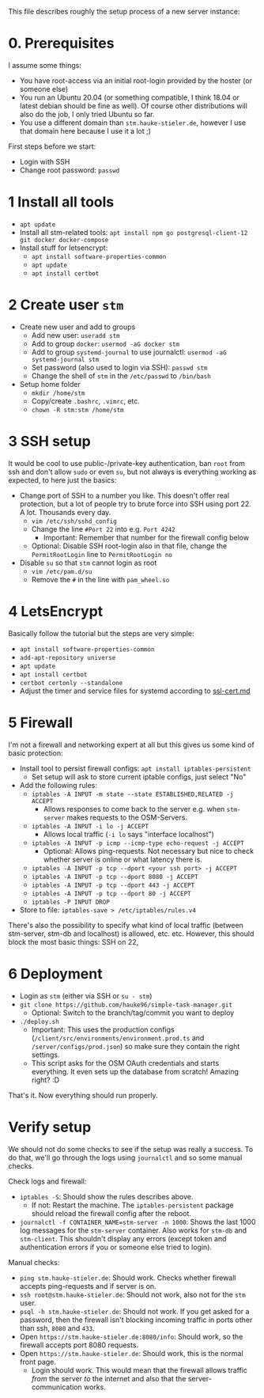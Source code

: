 This file describes roughly the setup process of a new server instance:


# 0. Prerequisites

I assume some things:

* You have root-access via an initial root-login provided by the hoster (or someone else)
* You run an Ubuntu 20.04 (or something compatible, I think 18.04 or latest debian should be fine as well). Of course other distributions will also do the job, I only tried Ubuntu so far.
* You use a different domain than `stm.hauke-stieler.de`, however I use that domain here because I use it a lot ;)

First steps before we start:

* Login with SSH
* Change root password: `passwd`

# 1 Install all tools

* `apt update`
* Install all stm-related tools: `apt install npm go postgresql-client-12 git docker docker-compose`
* Install stuff for letsencrypt:
    * `apt install software-properties-common`
    * `apt update`
    * `apt install certbot`

# 2 Create user `stm`

* Create new user and add to groups
    * Add new user: `useradd stm`
    * Add to group `docker`: `usermod -aG docker stm`
    * Add to group `systemd-journal` to use journalctl: `usermod -aG systemd-journal stm`
    * Set password (also used to login via SSH): `passwd stm`
    * Change the shell of `stm` in the `/etc/passwd` to `/bin/bash`
* Setup home folder 
    * `mkdir /home/stm`
    * Copy/create `.bashrc`, `.vimrc`, etc.
    * `chown -R stm:stm /home/stm`

# 3 SSH setup

It would be cool to use public-/private-key authentication, ban `root` from ssh and don't allow `sudo` or even `su`, but not always is everything working as expected, to here just the basics:

* Change port of SSH to a number you like. This doesn't offer real protection, but a lot of people try to brute force into SSH using port 22. A lot. Thousands every day.
    * `vim /etc/ssh/sshd_config`
    * Change the line `#Port 22` into e.g. `Port 4242`
        * Important: Remember that number for the firewall config below
    * Optional: Disable SSH root-login also in that file, change the `PermitRootLogin` line to `PermitRootLogin no`
* Disable `su` so that `stm` cannot login as root
    * `vim /etc/pam.d/su`
    * Remove the `#` in the line with `pam_wheel.so`

# 4 LetsEncrypt

Basically follow the tutorial but the steps are very simple:

* `apt install software-properties-common`
* `add-apt-repository universe`
* `apt update`
* `apt install certbot`
* `certbot certonly --standalone`
* Adjust the timer and service files for systemd according to [ssl-cert.md](./ssl-cert.md)

# 5 Firewall

I'm not a firewall and networking expert at all but this gives us some kind of basic protection:

* Install tool to persist firewall configs: `apt install iptables-persistent`
    * Set setup will ask to store current iptable configs, just select "No"
* Add the following rules:
    * `iptables -A INPUT -m state --state ESTABLISHED,RELATED -j ACCEPT`
        * Allows responses to come back to the server e.g. when `stm-server` makes requests to the OSM-Servers.
    * `iptables -A INPUT -i lo -j ACCEPT`
        * Allows local traffic (`-i lo` says "interface localhost")
    * `iptables -A INPUT -p icmp --icmp-type echo-request -j ACCEPT`
        * Optional: Allows ping-requests. Not necessary but nice to check whether server is online or what latency there is.
    * `iptables -A INPUT -p tcp --dport <your ssh port> -j ACCEPT`
    * `iptables -A INPUT -p tcp --dport 8080 -j ACCEPT`
    * `iptables -A INPUT -p tcp --dport 443 -j ACCEPT`
    * `iptables -A INPUT -p tcp --dport 80 -j ACCEPT`
    * `iptables -P INPUT DROP`
* Store to file: `iptables-save > /etc/iptables/rules.v4`

There's also the possibility to specify what kind of local traffic (between stm-server, stm-db and localhost) is allowed, etc. etc.
However, this should block the most basic things: SSH on 22, 

# 6 Deployment

* Login as `stm` (either via SSH or `su - stm`)
* `git clone https://github.com/hauke96/simple-task-manager.git`
    * Optional: Switch to the branch/tag/commit you want to deploy
* `./deploy.sh`
    * Important: This uses the production configs (`/client/src/environments/environment.prod.ts` and `/server/configs/prod.json`) so make sure they contain the right settings. 
    * This script asks for the OSM OAuth credentials and starts everything. It even sets up the database from scratch! Amazing right? :D
    
That's it. Now everything should run properly.

# Verify setup

We should not do some checks to see if the setup was really a success.
To do that, we'll go through the logs using `journalctl` and so some manual checks.

Check logs and firewall:

* `iptables -S`: Should show the rules describes above.
    * If not: Restart the machine. The `iptables-persistent` package should reload the firewall config after the reboot.
* `journalctl -f CONTAINER_NAME=stm-server -n 1000`: Shows the last 1000 log messages for the `stm-server` container. Also works for `stm-db` and `stm-client`. This shouldn't display any errors (except token and authentication errors if you or someone else tried to login).

Manual checks:

* `ping stm.hauke-stieler.de`: Should work. Checks whether firewall accepts ping-requests and if server is on.
* `ssh root@stm.hauke-stieler.de`: Should not work, also not for the `stm` user.
* `psql -h stm.hauke-stieler.de`: Should not work. If you get asked for a password, then the firewall isn't blocking incoming traffic in ports other than ssh, `8080` and `433`.
* Open `https://stm.hauke-stieler.de:8080/info`: Should work, so the firewall accepts port 8080 requests.
* Open `https://stm.hauke-stieler.de`: Should work, this is the normal front page.
    * Login should work. This would mean that the firewall allows traffic *from* the server *to* the internet and also that the server-communication works.

